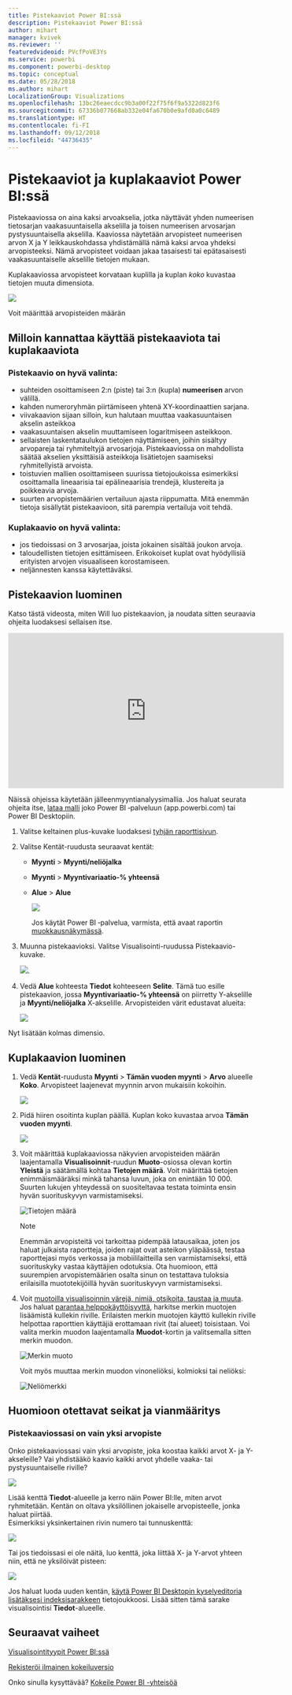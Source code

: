 ```yaml
---
title: Pistekaaviot Power BI:ssä
description: Pistekaaviot Power BI:ssä
author: mihart
manager: kvivek
ms.reviewer: ''
featuredvideoid: PVcfPoVE3Ys
ms.service: powerbi
ms.component: powerbi-desktop
ms.topic: conceptual
ms.date: 05/28/2018
ms.author: mihart
LocalizationGroup: Visualizations
ms.openlocfilehash: 13bc26eaecdcc9b3a00f22f75f6f9a5322d823f6
ms.sourcegitcommit: 67336b077668ab332e04fa670b0e9afd0a0c6489
ms.translationtype: HT
ms.contentlocale: fi-FI
ms.lasthandoff: 09/12/2018
ms.locfileid: "44736435"
---
```

# <a name="scatter-charts-and-bubble-charts-in-power-bi"></a>Pistekaaviot ja kuplakaaviot Power BI:ssä
Pistekaaviossa on aina kaksi arvoakselia, jotka näyttävät yhden numeerisen tietosarjan vaakasuuntaisella akselilla ja toisen numeerisen arvosarjan pystysuuntaisella akselilla. Kaaviossa näytetään arvopisteet numeerisen arvon X ja Y leikkauskohdassa yhdistämällä nämä kaksi arvoa yhdeksi arvopisteeksi. Nämä arvopisteet voidaan jakaa tasaisesti tai epätasaisesti vaakasuuntaiselle akselille tietojen mukaan.

Kuplakaaviossa arvopisteet korvataan kuplilla ja kuplan *koko* kuvastaa tietojen muuta dimensiota.

![](media/power-bi-visualization-scatter/power-bi-bubble-chart.png)

Voit määrittää arvopisteiden määrän  

## <a name="when-to-use-a-scatter-chart-or-bubble-chart"></a>Milloin kannattaa käyttää pistekaaviota tai kuplakaaviota
### <a name="scatter-charts-are-a-great-choice"></a>Pistekaavio on hyvä valinta:
* suhteiden osoittamiseen 2:n (piste) tai 3:n (kupla) **numeerisen** arvon välillä.
* kahden numeroryhmän piirtämiseen yhtenä XY-koordinaattien sarjana.
* viivakaavion sijaan silloin, kun halutaan muuttaa vaakasuuntaisen akselin asteikkoa    
* vaakasuuntaisen akselin muuttamiseen logaritmiseen asteikkoon.
* sellaisten laskentataulukon tietojen näyttämiseen, joihin sisältyy arvopareja tai ryhmiteltyjä arvosarjoja. Pistekaaviossa on mahdollista säätää akselien yksittäisiä asteikkoja lisätietojen saamiseksi ryhmitellyistä arvoista.
* toistuvien mallien osoittamiseen suurissa tietojoukoissa esimerkiksi osoittamalla lineaarisia tai epälineaarisia trendejä, klustereita ja poikkeavia arvoja.
* suurten arvopistemäärien vertailuun ajasta riippumatta.  Mitä enemmän tietoja sisällytät pistekaavioon, sitä parempia vertailuja voit tehdä.

### <a name="bubble-charts-are-a-great-choice"></a>Kuplakaavio on hyvä valinta:
* jos tiedoissasi on 3 arvosarjaa, joista jokainen sisältää joukon arvoja.
* taloudellisten tietojen esittämiseen.  Erikokoiset kuplat ovat hyödyllisiä erityisten arvojen visuaaliseen korostamiseen.
* neljännesten kanssa käytettäväksi.

## <a name="create-a-scatter-chart"></a>Pistekaavion luominen
Katso tästä videosta, miten Will luo pistekaavion, ja noudata sitten seuraavia ohjeita luodaksesi sellaisen itse.

<iframe width="560" height="315" src="https://www.youtube.com/embed/PVcfPoVE3Ys?list=PL1N57mwBHtN0JFoKSR0n-tBkUJHeMP2cP" frameborder="0" allowfullscreen></iframe>


Näissä ohjeissa käytetään jälleenmyyntianalyysimallia. Jos haluat seurata ohjeita itse, [lataa malli](../sample-datasets.md) joko Power BI ‑palveluun (app.powerbi.com) tai Power BI Desktopiin.   

1. Valitse keltainen plus-kuvake luodaksesi [tyhjän raporttisivun](../power-bi-report-add-page.md).
 
2. Valitse Kentät-ruudusta seuraavat kentät:
   - **Myynti** > **Myynti/neliöjalka**
   - **Myynti** > **Myyntivariaatio-% yhteensä**
   - **Alue** > **Alue**

     ![](media/power-bi-visualization-scatter/power-bi-bar-chart.png)

     Jos käytät Power BI ‑palvelua, varmista, että avaat raportin [muokkausnäkymässä](../service-interact-with-a-report-in-editing-view.md).

3. Muunna pistekaavioksi. Valitse Visualisointi-ruudussa Pistekaavio-kuvake.

   ![](media/power-bi-visualization-scatter/pbi_scatter_chart_icon.png).

4. Vedä **Alue** kohteesta **Tiedot** kohteeseen **Selite**. Tämä tuo esille pistekaavion, jossa **Myyntivariaatio-% yhteensä** on piirretty Y-akselille ja **Myynti/neliöjalka** X-akselille. Arvopisteiden värit edustavat alueita:

    ![](media/power-bi-visualization-scatter/power-bi-scatter.png)

Nyt lisätään kolmas dimensio.

## <a name="create-a-bubble-chart"></a>Kuplakaavion luominen

1. Vedä **Kentät**-ruudusta **Myynti** > **Tämän vuoden myynti** > **Arvo** alueelle **Koko**. Arvopisteet laajenevat myynnin arvon mukaisiin kokoihin.
   
   ![](media/power-bi-visualization-scatter/power-bi-bubble.png)

2. Pidä hiiren osoitinta kuplan päällä. Kuplan koko kuvastaa arvoa **Tämän vuoden myynti**.
   
    ![](media/power-bi-visualization-scatter/pbi_scatter_chart_hover.png)

3. Voit määrittää kuplakaaviossa näkyvien arvopisteiden määrän laajentamalla **Visualisoinnit**-ruudun **Muoto**-osiossa olevan kortin **Yleistä** ja säätämällä kohtaa **Tietojen määrä**. Voit määrittää tietojen enimmäismääräksi minkä tahansa luvun, joka on enintään 10 000. Suurten lukujen yhteydessä on suositeltavaa testata toiminta ensin hyvän suorituskyvyn varmistamiseksi. 

    ![Tietojen määrä](./media/power-bi-visualization-scatter/pbi_scatter_data_volume.png) 

   > [!NOTE]
   > Enemmän arvopisteitä voi tarkoittaa pidempää latausaikaa, joten jos haluat julkaista raportteja, joiden rajat ovat asteikon yläpäässä, testaa raporttejasi myös verkossa ja mobiililaitteilla sen varmistamiseksi, että suorituskyky vastaa käyttäjien odotuksia. Ota huomioon, että suurempien arvopistemäärien osalta sinun on testattava tuloksia erilaisilla muototekijöillä hyvän suorituskyvyn varmistamiseksi.

4. Voit [muotoilla visualisoinnin värejä, nimiä, otsikoita, taustaa ja muuta](service-getting-started-with-color-formatting-and-axis-properties.md). Jos haluat [parantaa helppokäyttöisyyttä](../desktop-accessibility.md), harkitse merkin muotojen lisäämistä kullekin riville. Erilaisten merkin muotojen käyttö kullekin riville helpottaa raporttien käyttäjiä erottamaan rivit (tai alueet) toisistaan. Voi valita merkin muodon laajentamalla **Muodot**-kortin ja valitsemalla sitten merkin muodon.

      ![Merkin muoto](./media/power-bi-visualization-scatter/pbi_scatter_marker.png)

   Voit myös muuttaa merkin muodon vinoneliöksi, kolmioksi tai neliöksi:

   ![Neliömerkki](./media/power-bi-visualization-scatter/pbi_scatter_chart_hover_square.png)


## <a name="considerations-and-troubleshooting"></a>Huomioon otettavat seikat ja vianmääritys

### <a name="your-scatter-chart-has-only-one-data-point"></a>**Pistekaaviossasi on vain yksi arvopiste**
Onko pistekaaviossasi vain yksi arvopiste, joka koostaa kaikki arvot X- ja Y-akseleille?  Vai yhdistääkö kaavio kaikki arvot yhdelle vaaka- tai pystysuuntaiselle riville?

![](media/power-bi-visualization-scatter/pbi_scatter_tshoot1.png)

Lisää kenttä **Tiedot**-alueelle ja kerro näin Power BI:lle, miten arvot ryhmitetään. Kentän on oltava yksilöllinen jokaiselle arvopisteelle, jonka haluat piirtää.  
Esimerkiksi yksinkertainen rivin numero tai tunnuskenttä:

![](media/power-bi-visualization-scatter/pbi_scatter_tshoot.png)

Tai jos tiedoissasi ei ole näitä, luo kenttä, joka liittää X- ja Y-arvot yhteen niin, että ne yksilöivät pisteen:

![](media/power-bi-visualization-scatter/pbi_scatter_tshoot2.png)

Jos haluat luoda uuden kentän, [käytä Power BI Desktopin kyselyeditoria lisätäksesi indeksisarakkeen](../desktop-add-custom-column.md) tietojoukkoosi.  Lisää sitten tämä sarake visualisointisi **Tiedot**-alueelle.

## <a name="next-steps"></a>Seuraavat vaiheet
[Visualisointityypit Power BI:ssä](power-bi-visualization-types-for-reports-and-q-and-a.md)

[Rekisteröi ilmainen kokeiluversio](https://powerbi.microsoft.com/get-started/)  

Onko sinulla kysyttävää? [Kokeile Power BI -yhteisöä](http://community.powerbi.com/)

